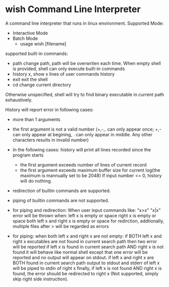 # wish Command Line Interpreter
A command line interpreter that runs in linux environment.
Supported Mode:

- Interactive Mode
- Batch Mode 
	- usage     wish [filename]

supported built-in commands:
- path  change path, path will be overwriten each time. When empty shell is provided, shell can only execute built-in commands
- history x, show x lines of user commands history
- exit exit the shell
- cd    change current directory

Otherwise unspecified, shell will try to find binary executable in current path exhaustively.

History will report error in following cases:
- more than 1 arguments
- the first argument is not a valid number
	(+,-,. can only appear once; +,- can only appear at begining, . can only appear in middle. Any other characters results in invalid number)
- In the following cases: history will print all lines recorded since the program starts
	- the first argument exceeds number of lines of current record
	- the first argument exceeds maximum buffer size for current log(the maximum is mannually set to be 2048)
If input number <= 0, history will do nothing.


- redirection of builtin commands are supported.
- piping of builtin commands are not supported.

- for piping and redirection:
	When user input commands like: "x>x"  "x|x"
	error will be thrown when:
		left x is empty or space
		right x is empty or space
		both left x and right x is empty or space
for redirction, addtionally, multiple files after > will be regarded as errors

- for piping:
	when both left x and right x are not empty:
		if BOTH left x and right x excutables are not found in current search path
			then two error will be reported
		if left x is found in current search path AND right x is not found
			it will behave like normal shell except that one error will be reported and no output will appear on stdout.
		if left x and right x are BOTH found in current search path
			output to stdout and stderr of left x will be piped to stdin of right x
		finally, if left x is not found AND right x is found, the error should be redirected to right x (Not supported, simply skip right side instruction).



  
